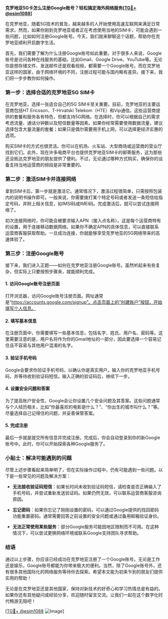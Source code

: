 **克罗地亚5G卡怎么注册Google账号？轻松搞定海外网络服务[[TG💪+ @esim1088](https://t.me/s/esim1088)]**

在克罗地亚，随着5G技术的普及，越来越多的人开始使用高速互联网来满足日常需求。然而，如果你刚到克罗地亚或者正在考虑使用当地的SIM卡，可能会遇到一些问题，比如如何注册Google账号。今天，我们就来聊聊这个话题，帮助你在克罗地亚顺利开启数字生活。

首先，我们需要了解为什么注册Google账号如此重要。对于很多人来说，Google账号是访问各种在线服务的基础，比如Gmail、Google Drive、YouTube等。无论你是想存储文件、发送邮件还是观看视频，都需要一个Google账号。而在克罗地亚这样的国家，由于网络环境的不同，注册过程可能与国内略有差异。接下来，我们将一步步教你如何操作。

### 第一步：选择合适的克罗地亚5G SIM卡

在克罗地亚，选择一张适合自己的5G SIM卡至关重要。目前，克罗地亚的主要运营商包括HT Ericsson、T-Hrvatski Telekom（HTE）和Vip通信。这些运营商提供的套餐和服务各有特色，但都支持5G网络。在选择时，你可以根据自己的需求考虑流量、通话分钟数以及短信数量等因素。如果你经常需要使用数据流量，建议选择包含大量流量的套餐；如果只是偶尔需要用手机上网，可以选择更经济实惠的选项。

购买SIM卡的方式也很灵活。你可以在机场、火车站、大型商场或运营商的营业厅找到它们。此外，现在许多电商平台也提供克罗地亚SIM卡的邮寄服务，这为那些还没抵达克罗地亚的朋友提供了便利。不过，无论通过哪种方式购买，确保你的设备支持当地运营商的频段是非常重要的。

### 第二步：激活SIM卡并连接网络

拿到SIM卡后，第一步就是激活它。通常情况下，激活过程很简单，只需按照包装内的说明书操作即可。一般来说，你需要拨打某个特定号码或者发送一条短信给指定号码，并附上相关信息，如IMSI码或IMEI码。完成激活后，就可以尝试连接网络了。

初次连接网络时，你可能会被要求输入APN（接入点名称）。这是每个运营商特有的设置，用于连接移动数据网络。如果你不确定APN的具体信息，可以直接联系运营商客服获取帮助。一旦成功连接，你就能够享受克罗地亚的5G网络带来的高速体验了。

### 第三步：注册Google账号

接下来，我们进入正题——如何在克罗地亚注册Google账号。虽然听起来有些复杂，但实际上只要按照步骤来，就能顺利完成。

#### 1. 访问Google账号注册页面

打开浏览器，访问Google账号注册页面。网址通常是“https://accounts.google.com/signup”。点击页面上的“创建账户”按钮，开始填写个人信息。

#### 2. 填写基本信息

在注册页面中，你需要填写一些基本信息，包括名字、姓氏、用户名、密码等。这里需要注意的是，用户名将作为你的Gmail地址的一部分，因此要选择一个容易记住且不容易与其他用户混淆的名字。

#### 3. 验证手机号码

Google会要求你验证手机号码，以确认你是真实用户。输入你的克罗地亚手机号码，并等待收到验证码短信。输入正确的验证码后，继续下一步。

#### 4. 设置安全问题和答案

为了提高账户安全性，Google会让你设置几个安全问题及其答案。这些问题通常与个人经历相关，比如“你最喜欢的电影是什么？”、“你出生的城市叫什么？”等。尽量选择自己记得住的问题，并妥善保管答案。

#### 5. 完成注册

最后一步就是提交所有信息并完成注册。完成后，你会自动登录到你的新Google账号中。此时，你可以开始探索各种Google服务了。

### 小贴士：解决可能遇到的问题

尽管上述步骤看起来简单明了，但在实际操作过程中，仍有可能遇到一些问题。以下是一些常见的问题及解决方案：

- **无法接收验证码短信**：如果长时间未收到验证码短信，请检查是否正确输入了手机号码，并尝试重新发送验证码。如果仍然无效，可以联系运营商客服咨询原因。
  
- **忘记密码**：如果你忘记了刚刚设置的密码，可以通过Google提供的找回密码功能重置密码。通常需要回答之前设置的安全问题或通过备用邮箱验证身份。

- **无法正常使用某些服务**：部分Google服务可能因地区限制而不可用。在这种情况下，可以尝试更换网络环境或联系Google支持团队寻求帮助。

### 结语

通过以上步骤，你应该已经成功在克罗地亚注册了一个Google账号。无论是工作还是娱乐，Google账号都能为你带来极大的便利。当然，除了Google账号外，还有很多其他国际化的网络服务等待你去探索。希望本文能为初来乍到的朋友们提供实用的帮助！

无论是在克罗地亚还是其他国家，保持对新技术的好奇心和学习热情总是有益的。如果你还有其他疑问或经验分享，欢迎随时留言交流。让我们一起在这个数字化时代畅游无阻吧！

[[TG💪+ @esim1088](https://t.me/s/esim1088) ![Image](https://i.postimg.cc/4NQfJmqS/Snipaste-2025-05-13-00-14-12.png)]